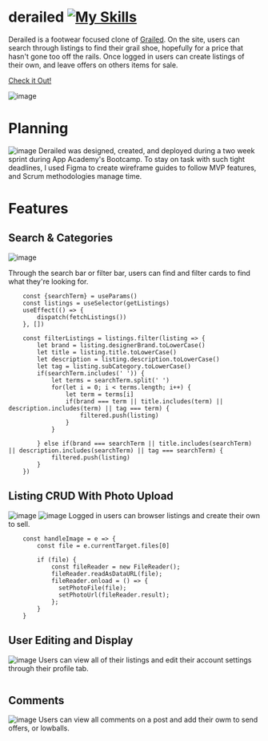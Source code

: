 # derailed [![My Skills](https://skillicons.dev/icons?i=js,html,css,react,redux,ruby,rails,postgres,aws,heroku,figma)](https://skillicons.dev)

Derailed is a footwear focused clone of [Grailed](https://www.grailed.com/). On the site, users can search through listings to find their grail shoe, hopefully for a price that hasn't gone too off the rails. Once logged in users can create listings of their own, and leave offers on others items for sale. 

	
[Check it Out!](https://dk-derailed.herokuapp.com/)


![image](https://user-images.githubusercontent.com/101153713/200691008-92dff210-ba5b-4100-88e0-c2935b5d0a88.png)
# Planning

![image](https://user-images.githubusercontent.com/101153713/212943326-bfaed453-ec5a-48a7-95ea-d2979ccafc6c.png)
Derailed was designed, created, and deployed during a two week sprint during App Academy's Bootcamp. To stay on task with such tight deadlines, I used Figma to create wireframe guides to follow MVP features, and Scrum methodologies manage time. 


# Features
## Search & Categories
![image](https://user-images.githubusercontent.com/101153713/200686761-46664168-693b-4fd2-b607-e3309f2dc04b.png)

Through the search bar or filter bar, users can find and filter cards to find what they're looking for.

```
    const {searchTerm} = useParams()
    const listings = useSelector(getListings)
    useEffect(() => {
        dispatch(fetchListings())
    }, [])

    const filterListings = listings.filter(listing => {
        let brand = listing.designerBrand.toLowerCase()
        let title = listing.title.toLowerCase()
        let description = listing.description.toLowerCase()
        let tag = listing.subCategory.toLowerCase()
        if(searchTerm.includes(' ')) {
            let terms = searchTerm.split(' ')
            for(let i = 0; i < terms.length; i++) {
                let term = terms[i]
                if(brand === term || title.includes(term) || description.includes(term) || tag === term) {
                    filtered.push(listing)
                }
            }

        } else if(brand === searchTerm || title.includes(searchTerm) || description.includes(searchTerm) || tag === searchTerm) {
            filtered.push(listing)
        }
    })
```

## Listing CRUD With Photo Upload
![image](https://user-images.githubusercontent.com/101153713/200688840-fb6b0cab-7c1c-43c8-9f97-8da0934e054e.png)
![image](https://user-images.githubusercontent.com/101153713/200689038-09c8f7af-c61d-4a0d-b304-9d4f2fa1374b.png)
Logged in users can browser listings and create their own to sell. 

```
    const handleImage = e => {
        const file = e.currentTarget.files[0]

        if (file) {
            const fileReader = new FileReader();
            fileReader.readAsDataURL(file);
            fileReader.onload = () => {
              setPhotoFile(file);
              setPhotoUrl(fileReader.result);
            };
        }
    }
```
## User Editing and Display
![image](https://user-images.githubusercontent.com/101153713/200687541-65feac83-343b-4a6b-a329-91b10cc17803.png)
Users can view all of their listings and edit their account settings through their profile tab.
```
```
## Comments
![image](https://user-images.githubusercontent.com/101153713/200687612-69770134-4721-479d-b48f-13aec5ba3e09.png)
Users can view all comments on a post and add their owm to send offers, or lowballs. 


	
